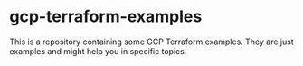 # gcp-terraform-examples

This is a repository containing some GCP Terraform examples. They are just examples and might help you in specific topics.
